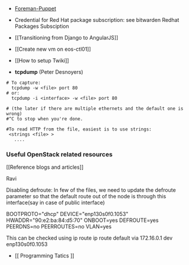 
* [Foreman-Puppet](clusters/Foreman-Puppet.html)
* Credential for Red Hat package subscription: see bitwarden Redhat Packages Subsciption
  
* [[Transitioning from Django to AngularJS]] 
 
* [[Create new vm on eos-ctl01]]

* [[How to setup Twiki]]

* **tcpdump**  (Peter Desnoyers)
```
# To capture:
  tcpdump -w <file> port 80
# or:
  tcpdump -i <interface> -w <file> port 80

# (the later if there are multiple ethernets and the default one is wrong)
#^C to stop when you're done.

#To read HTTP from the file, easiest is to use strings:
 <strings <file> >
   ....
```

### Useful OpenStack related resources
[[Reference blogs and articles]]

Ravi

Disabling defroute:
In few of the files, we need to update the defroute parameter so that the default route out of the node is through this interface(say in case of public interface)

BOOTPROTO="dhcp"
DEVICE="enp130s0f0.1053"
HWADDR="90:e2:ba:84:d5:70"
ONBOOT=yes
DEFROUTE=yes
PEERDNS=no
PEERROUTES=no
VLAN=yes

This can be checked using ip route
 ip route
default via 172.16.0.1 dev enp130s0f0.1053 

* [[ Programming Tatics ]]
